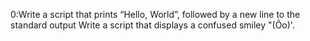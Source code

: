 0:Write a script that prints “Hello, World”, followed by a new line to the standard output
Write a script that displays a confused smiley "(Ôo)'.
